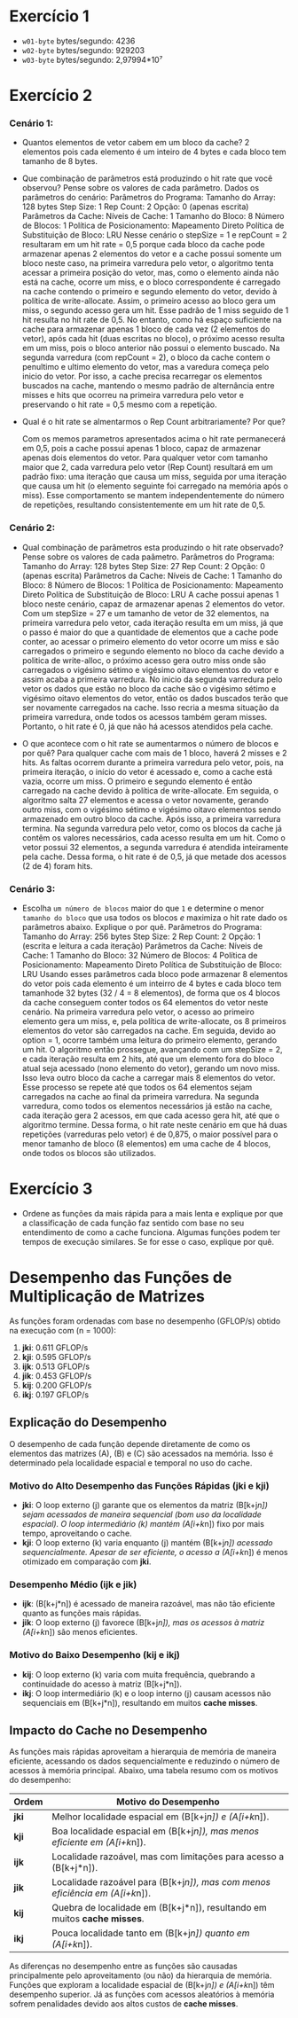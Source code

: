 # Exercício 1
* `w01-byte` bytes/segundo: 4236 
* `w02-byte` bytes/segundo: 929203 
* `w03-byte` bytes/segundo: 2,97994*10⁷ 

# Exercício 2
### Cenário 1:
* Quantos elementos de vetor cabem em um bloco da cache?
 	2 elementos pois cada elemento é um inteiro de 4 bytes e cada bloco tem tamanho de 8 bytes.
* Que combinação de parâmetros está produzindo o hit rate que você observou? Pense sobre os valores de cada parâmetro.
	Dados os parâmetros do cenário:
Parâmetros do Programa:
    Tamanho do Array: 128 bytes
    Step Size: 1
    Rep Count: 2
    Opção: 0 (apenas escrita)
Parâmetros da Cache:
    Níveis de Cache: 1
    Tamanho do Bloco: 8
    Número de Blocos: 1
    Política de Posicionamento: Mapeamento Direto
    Política de Substituição de Bloco: LRU
	Nesse cenário o stepSize = 1 e repCount = 2 resultaram em um hit rate = 0,5 porque cada bloco da cache pode armazenar apenas 2 
	elementos do vetor e a cache possui somente um bloco neste caso, na primeira varredura pelo vetor, o algoritmo tenta acessar a 
	primeira posição do vetor, mas, como o elemento ainda não está na cache, ocorre um miss, e o bloco correspondente é carregado 
	na cache contendo o primeiro e segundo elemento do vetor, devido à política de write-allocate. Assim, o primeiro acesso 
	ao bloco gera um miss, o segundo acesso gera um hit. Esse padrão de 1 miss seguido de 1 hit resulta no hit rate de 0,5. 
	No entanto, como há espaço suficiente na cache para armazenar apenas 1 bloco de cada vez (2 elementos do vetor), após 
	cada hit (duas escritas no bloco), o próximo acesso resulta em um miss, pois o bloco anterior não possui o elemento buscado.
	Na segunda varredura (com repCount = 2), o bloco da cache contem o penultimo e ultimo elemento do vetor, mas a varedura 
	começa pelo inicio do vetor. Por isso, a cache precisa recarregar os elementos buscados na cache, mantendo o mesmo padrão 
	de alternância entre misses e hits que ocorreu na primeira varredura pelo vetor e preservando o hit rate = 0,5 mesmo com a repetição.

* Qual é o hit rate se almentarmos o Rep Count arbitrariamente? Por que?

  	Com os memos parametros apresentados acima o hit rate permanecerá em 0,5, pois a cache possui apenas 1 bloco, capaz de armazenar apenas dois elementos do vetor. 
	Para qualquer vetor com tamanho maior que 2, cada varredura pelo vetor (Rep Count) resultará em um padrão fixo: uma iteração 
	que causa um miss, seguida por uma iteração que causa um hit (o elemento seguinte foi carregado na memória após o miss). 
	Esse comportamento se mantem independentemente do número de repetições, resultando consistentemente em um hit rate de 0,5.

### Cenário 2:
* Qual combinação de parâmetros esta produzindo o hit rate observado? Pense sobre os valores de cada paâmetro.
Parâmetros do Programa:
    Tamanho do Array: 128 bytes
    Step Size: 27
    Rep Count: 2
    Opção: 0 (apenas escrita)
Parâmetros da Cache:
    Níveis de Cache: 1
    Tamanho do Bloco: 8
    Número de Blocos: 1
    Política de Posicionamento: Mapeamento Direto
    Política de Substituição de Bloco: LRU
	A cache possui apenas 1 bloco neste cenário, capaz de armazenar apenas 2 elementos do vetor. Com um stepSize = 27 e um tamanho de vetor de 32 elementos, 
	na primeira varredura pelo vetor, cada iteração resulta em um miss, já que o passo é maior do que a quantidade de elementos que a cache pode 
	conter, ao acessar o primeiro elemento do vetor ocorre um miss e são carregados o primeiro e segundo elemento no bloco da cache devido a politica 
	de write-alloc, o próximo acesso gera outro miss onde são carregados o vigésimo sétimo e vigésimo oitavo elementos do vetor e assim acaba a 
	primeira varredura. No inicio da segunda varredura pelo vetor os dados que estão no bloco da cache são o vigésimo sétimo e vigésimo oitavo elementos 
	do vetor, então os dados buscados terão que ser novamente carregados na cache. Isso recria a mesma situação da primeira varredura, onde todos os 
	acessos também geram misses. Portanto, o hit rate é 0, já que não há acessos atendidos pela cache.

* O que acontece com o hit rate se aumentarmos o número de blocos e por quê?
	Para qualquer cache com mais de 1 bloco, haverá 2 misses e 2 hits. As faltas ocorrem durante a primeira varredura pelo vetor, pois, na primeira iteração, 
	o início do vetor é acessado e, como a cache está vazia, ocorre um miss. O primeiro e segundo elemento é então carregado na cache devido à política de 
	write-allocate. Em seguida, o algoritmo salta 27 elementos e acessa o vetor novamente, gerando outro miss, com o vigésimo sétimo e vigésimo oitavo elementos 
	sendo armazenado em outro bloco da cache. Após isso, a primeira varredura termina.
	Na segunda varredura pelo vetor, como os blocos da cache já contêm os valores necessários, cada acesso resulta em um hit. Como o vetor possui 32 elementos, 
	a segunda varredura é atendida inteiramente pela cache. Dessa forma, o hit rate é de 0,5, já que metade dos acessos (2 de 4) foram hits.
### Cenário 3:
* Escolha `um número de blocos` maior do que `1` e determine o menor `tamanho do bloco` que usa todos os blocos *e* maximiza o hit rate dado os parâmetros abaixo. Explique o por quê.
Parâmetros do Programa:
    Tamanho do Array: 256 bytes
    Step Size: 2
    Rep Count: 2
    Opção: 1 (escrita e leitura a cada iteração)
Parâmetros da Cache:
    Níveis de Cache: 1
    Tamanho do Bloco: 32
    Número de Blocos: 4
    Política de Posicionamento: Mapeamento Direto
    Política de Substituição de Bloco: LRU
	Usando esses parâmetros cada bloco pode armazenar 8 elementos do vetor pois cada elemento é um inteirro de 4 bytes e cada bloco tem tamanhode 32 bytes (32 / 4 = 8 elementos), 
	de forma que os 4 blocos da cache conseguem conter todos os 64 elementos do vetor neste cenário. Na primeira varredura pelo vetor, o acesso ao primeiro 
	elemento gera um miss, e, pela política de write-allocate, os 8 primeiros elementos do vetor são carregados na cache. Em seguida, devido ao option = 1, 
	ocorre também uma leitura do primeiro elemento, gerando um hit.
	O algoritmo então prossegue, avançando com um stepSize = 2, e cada iteração resulta em 2 hits, até que um elemento fora do bloco atual seja acessado 
	(nono elemento do vetor), gerando um novo miss. Isso leva outro bloco da cache a carregar mais 8 elementos do vetor. Esse processo se repete até que 
	todos os 64 elementos sejam carregados na cache ao final da primeira varredura.
	Na segunda varredura, como todos os elementos necessários já estão na cache, cada iteração gera 2 acessos, em que cada acesso gera hit, até que o algoritmo termine.
	Dessa forma, o hit rate neste cenário em que há duas repetições (varreduras pelo vetor) é de 0,875, o maior possível para o menor tamanho de bloco (8 elementos) 
	em uma cache de 4 blocos, onde todos os blocos são utilizados.
# Exercício 3
* Ordene as funções da mais rápida para a mais lenta e explique por que a classificação de cada função faz sentido com base no seu entendimento de como a cache funciona. Algumas funções podem ter tempos de execução similares. Se for esse o caso, explique por quê.

# Desempenho das Funções de Multiplicação de Matrizes

As funções foram ordenadas com base no desempenho (GFLOP/s) obtido na execução com \(n = 1000\):

1. **jki**: 0.611 GFLOP/s
2. **kji**: 0.595 GFLOP/s
3. **ijk**: 0.513 GFLOP/s
4. **jik**: 0.453 GFLOP/s
5. **kij**: 0.200 GFLOP/s
6. **ikj**: 0.197 GFLOP/s

## Explicação do Desempenho

O desempenho de cada função depende diretamente de como os elementos das matrizes \(A\), \(B\) e \(C\) são acessados na memória. Isso é determinado pela localidade espacial e temporal no uso do cache.

### Motivo do Alto Desempenho das Funções Rápidas (**jki** e **kji**)

- **jki**: O loop externo \(j\) garante que os elementos da matriz \(B[k+j*n]\) sejam acessados de maneira sequencial (bom uso da localidade espacial). O loop intermediário \(k\) mantém \(A[i+k*n]\) fixo por mais tempo, aproveitando o cache.
- **kji**: O loop externo \(k\) varia enquanto \(j\) mantém \(B[k+j*n]\) acessado sequencialmente. Apesar de ser eficiente, o acesso a \(A[i+k*n]\) é menos otimizado em comparação com **jki**.

### Desempenho Médio (**ijk** e **jik**)

- **ijk**: \(B[k+j*n]\) é acessado de maneira razoável, mas não tão eficiente quanto as funções mais rápidas.
- **jik**: O loop externo \(j\) favorece \(B[k+j*n]\), mas os acessos à matriz \(A[i+k*n]\) são menos eficientes.

### Motivo do Baixo Desempenho (**kij** e **ikj**)

- **kij**: O loop externo \(k\) varia com muita frequência, quebrando a continuidade do acesso à matriz \(B[k+j*n]\).
- **ikj**: O loop intermediário \(k\) e o loop interno \(j\) causam acessos não sequenciais em \(B[k+j*n]\), resultando em muitos **cache misses**.

## Impacto do Cache no Desempenho

As funções mais rápidas aproveitam a hierarquia de memória de maneira eficiente, acessando os dados sequencialmente e reduzindo o número de acessos à memória principal. Abaixo, uma tabela resumo com os motivos do desempenho:

| **Ordem**  | **Motivo do Desempenho** |
|------------|--------------------------|
| **jki**    | Melhor localidade espacial em \(B[k+j*n]\) e \(A[i+k*n]\). |
| **kji**    | Boa localidade espacial em \(B[k+j*n]\), mas menos eficiente em \(A[i+k*n]\). |
| **ijk**    | Localidade razoável, mas com limitações para acesso a \(B[k+j*n]\). |
| **jik**    | Localidade razoável para \(B[k+j*n]\), mas com menos eficiência em \(A[i+k*n]\). |
| **kij**    | Quebra de localidade em \(B[k+j*n]\), resultando em muitos **cache misses**. |
| **ikj**    | Pouca localidade tanto em \(B[k+j*n]\) quanto em \(A[i+k*n]\). |

As diferenças no desempenho entre as funções são causadas principalmente pelo aproveitamento (ou não) da hierarquia de memória. Funções que exploram a localidade espacial de \(B[k+j*n]\) e \(A[i+k*n]\) têm desempenho superior. Já as funções com acessos aleatórios à memória sofrem penalidades devido aos altos custos de **cache misses**.

